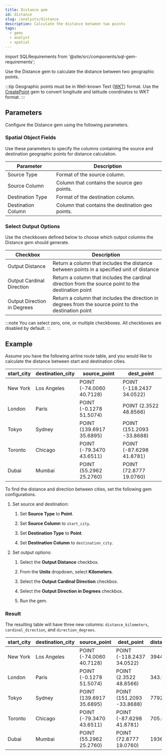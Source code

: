 ```yaml
---
title: Distance gem
id: distance
slug: /analysts/distance
description: Calculate the distance between two points
tags:
  - gems
  - analyst
  - spatial
---
```


import SQLRequirements from '@site/src/components/sql-gem-requirements';

<SQLRequirements
  execution_engine="SQL Warehouse"
  sql_package_name="ProphecyDatabricksSqlSpatial"
  sql_package_version="0.0.1+"
/>

Use the Distance gem to calculate the distance between two geographic points.

:::tip
Geographic points must be in Well-known Text ([WKT](https://en.wikipedia.org/wiki/Well-known_text_representation_of_geometry)) format. Use the [CreatePoint](/analysts/create-point) gem to convert longitude and latitude coordinates to WKT format.
:::

## Parameters

Configure the Distance gem using the following parameters.

### Spatial Object Fields

Use these parameters to specify the columns containing the source and destination geographic points for distance calculation.

| Parameter          | Description                                      |
| ------------------ | ------------------------------------------------ |
| Source Type        | Format of the source column.                     |
| Source Column      | Column that contains the source geo points.      |
| Destination Type   | Format of the destination column.                |
| Destination Column | Column that contains the destination geo points. |

### Select Output Options

Use the checkboxes defined below to choose which output columns the Distance gem should generate.

| Checkbox                    | Description                                                                                           |
| --------------------------- | ----------------------------------------------------------------------------------------------------- |
| Output Distance             | Return a column that includes the distance between points in a specified unit of distance             |
| Output Cardinal Direction   | Return a column that includes the cardinal direction from the source point to the destination point   |
| Output Direction in Degrees | Return a column that includes the direction in degrees from the source point to the destination point |

:::note
You can select zero, one, or multiple checkboxes. All checkboxes are disabled by default.
:::

## Example

Assume you have the following airline route table, and you would like to calculate the distance between start and destination cities.

<div class="table-example">

| start_city | destination_city | source_point             | dest_point                |
| ---------- | ---------------- | ------------------------ | ------------------------- |
| New York   | Los Angeles      | POINT (-74.0060 40.7128) | POINT (-118.2437 34.0522) |
| London     | Paris            | POINT (-0.1278 51.5074)  | POINT (2.3522 48.8566)    |
| Tokyo      | Sydney           | POINT (139.6917 35.6895) | POINT (151.2093 -33.8688) |
| Toronto    | Chicago          | POINT (-79.3470 43.6511) | POINT (-87.6298 41.8781)  |
| Dubai      | Mumbai           | POINT (55.2962 25.2760)  | POINT (72.8777 19.0760)   |

</div>

To find the distance and direction between cities, set the following gem configurations.

1. Set source and destination:

   1. Set **Source Type** to **Point**.

   1. Set **Source Column** to `start_city`.

   1. Set **Destination Type** to **Point**.

   1. Set **Destination Column** to `destination_city`.

1. Set output options:

   1. Select the **Output Distance** checkbox.

   1. From the **Units** dropdown, select **Kilometers**.

   1. Select the **Output Cardinal Direction** checkbox.

   1. Select the **Output Direction in Degrees** checkbox.

   1. Run the gem.

### Result

The resulting table will have three new columns: `distance_kilometers`, `cardinal_direction`, and `direction_degrees`.

<div class="table-example">

| start_city | destination_city | source_point             | dest_point                | distance_kilometers | cardinal_direction | direction_degrees |
| ---------- | ---------------- | ------------------------ | ------------------------- | ------------------- | ------------------ | ----------------- |
| New York   | Los Angeles      | POINT (-74.0060 40.7128) | POINT (-118.2437 34.0522) | 3944.42             | W                  | 273.7             |
| London     | Paris            | POINT (-0.1278 51.5074)  | POINT (2.3522 48.8566)    | 343.92              | SE                 | 148.1             |
| Tokyo      | Sydney           | POINT (139.6917 35.6895) | POINT (151.2093 -33.8688) | 7792.96             | S                  | 169.9             |
| Toronto    | Chicago          | POINT (-79.3470 43.6511) | POINT (-87.6298 41.8781)  | 705.64              | W                  | 256.6             |
| Dubai      | Mumbai           | POINT (55.2962 25.2760)  | POINT (72.8777 19.0760)   | 1936.68             | E                  | 107.3             |

</div>

